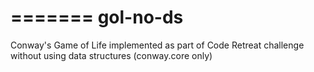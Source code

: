 =======
gol-no-ds
=========

Conway's Game of Life implemented as part of Code Retreat challenge without using data structures (conway.core only)
